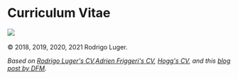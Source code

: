 <p align="center">
  <h1>Curriculum Vitae</h1>
  <a href="https://github.com/mscoggs/cv/raw/master/cv_folder/scoggins_cv.pdf"><img src="https://img.shields.io/badge/cv-full-blue.svg"/></a>
  <br><br>
  &copy 2018, 2019, 2020, 2021 Rodrigo Luger.
</p>

*Based on [Rodrigo Luger's CV](https://github.com/rodluger/cv),[Adrien Friggeri's CV](https://www.latextemplates.com/template/friggeri-resume-cv), [Hogg's CV](https://github.com/davidwhogg/HoggCV), and this [blog post by DFM](https://dfm.io/posts/travis-latex).*
